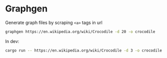 # Graphgen

Generate graph files by scraping `<a>` tags in url

```sh
graphgen https://en.wikipedia.org/wiki/Crocodile -d 20 -o crocodile
```

In dev:
```sh
cargo run -- https://en.wikipedia.org/wiki/Crocodile -d 3 -o crocodile -k crocodile
```